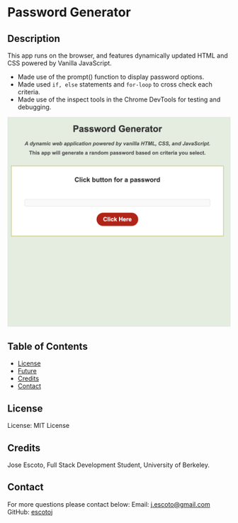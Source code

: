 # Password Generator 

## Description

This app runs on the browser, and features dynamically updated HTML and CSS powered by Vanilla JavaScript.
- Made use of the prompt() function to display password options.
- Made used `if, else` statements and `for-loop` to cross check each criteria. 
- Made use of the inspect tools in the Chrome DevTools for testing and debugging. 

![This is an image](PasswordGen.png)

## Table of Contents

- [License](#License)
- [Future](#Future)
- [Credits](#Credits)
- [Contact](#Contact)

## License

License: MIT License

## Credits

Jose Escoto, Full Stack Development Student, University of Berkeley.

## Contact

For more questions please contact below:
Email: j.escoto@gmail.com
GitHub: [escotoj](https://github.com/escotoj)





